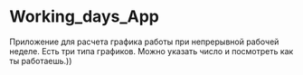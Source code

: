 # Working_days_App
Приложение для расчета графика работы при непрерывной рабочей неделе. Есть три типа графиков. Можно указать число и посмотреть как ты работаешь.))

